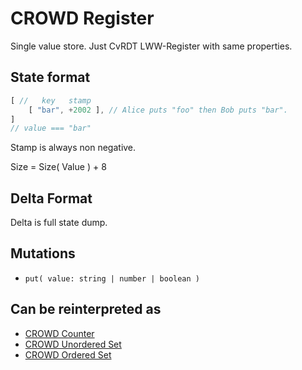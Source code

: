 # CROWD Register

Single value store. Just CvRDT LWW-Register with same properties.

## State format

```javascript
[ //   key   stamp
	[ "bar", +2002 ], // Alice puts "foo" then Bob puts "bar".
]
// value === "bar"
```

Stamp is always non negative.

Size = Size( Value ) + 8

## Delta Format

Delta is full state dump.

## Mutations

- `put( value: string | number | boolean )`

## Can be reinterpreted as

- [CROWD Counter](../numb)
- [CROWD Unordered Set](./set)
- [CROWD Ordered Set](./list)
